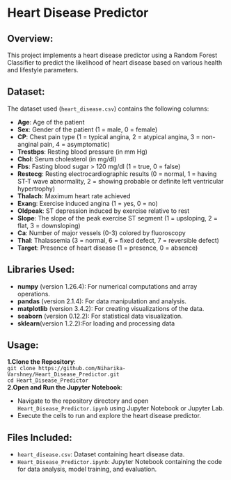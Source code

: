 # Heart Disease Predictor

## Overview:

This project implements a heart disease predictor using a Random Forest Classifier to predict the likelihood of heart disease based on various health and lifestyle parameters.

## Dataset:
The dataset used (`heart_disease.csv`) contains the following columns:

- **Age**: Age of the patient
- **Sex**: Gender of the patient (1 = male, 0 = female)
- **CP**: Chest pain type (1 = typical angina, 2 = atypical angina, 3 = non-anginal pain, 4 = asymptomatic)
- **Trestbps**: Resting blood pressure (in mm Hg)
- **Chol**: Serum cholesterol (in mg/dl)
- **Fbs**: Fasting blood sugar > 120 mg/dl (1 = true, 0 = false)
- **Restecg**: Resting electrocardiographic results (0 = normal, 1 = having ST-T wave abnormality, 2 = showing probable or definite left ventricular hypertrophy)
- **Thalach**: Maximum heart rate achieved
- **Exang**: Exercise induced angina (1 = yes, 0 = no)
- **Oldpeak**: ST depression induced by exercise relative to rest
- **Slope**: The slope of the peak exercise ST segment (1 = upsloping, 2 = flat, 3 = downsloping)
- **Ca**: Number of major vessels (0-3) colored by fluoroscopy
- **Thal**: Thalassemia (3 = normal, 6 = fixed defect, 7 = reversible defect)
- **Target**: Presence of heart disease (1 = presence, 0 = absence)

## Libraries Used:
- **numpy** (version 1.26.4): For numerical computations and array operations.
- **pandas** (version 2.1.4): For data manipulation and analysis.
- **matplotlib** (version 3.4.2): For creating visualizations of the data.
- **seaborn** (version 0.12.2): For statistical data visualization.
- **sklearn**(version 1.2.2):For loading and processing data

## Usage:
**1.Clone the Repository**:
<br>
```git clone https://github.com/Niharika-Varshney/Heart_Disease_Predictor.git```
<br>
```cd Heart_Disease_Predictor```
<br>
**2.Open and Run the Jupyter Notebook**:
<br>
- Navigate to the repository directory and open ```Heart_Disease_Predictor.ipynb``` using Jupyter Notebook or Jupyter Lab.
- Execute the cells to run and explore the heart disease predictor.
  <br>
## Files Included:
- ```heart_disease.csv```: Dataset containing heart disease data.
- ```Heart_Disease_Predictor.ipynb```: Jupyter Notebook containing the code for data analysis, model training, and evaluation.
